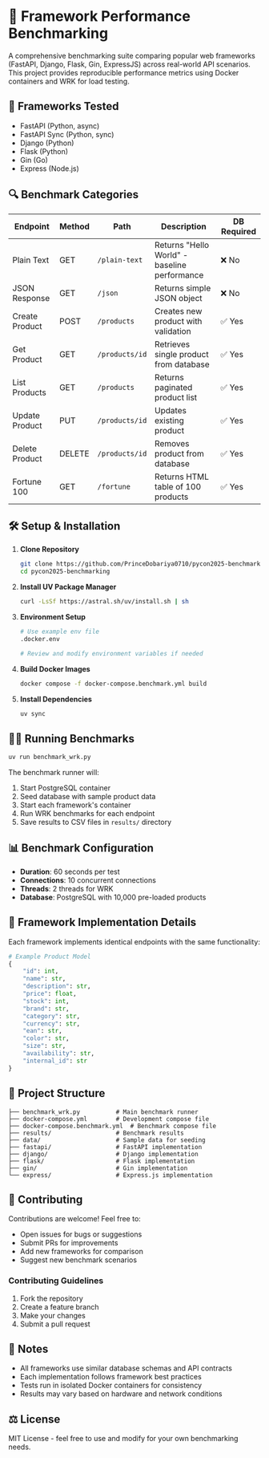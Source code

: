 # 🚀 Framework Performance Benchmarking

A comprehensive benchmarking suite comparing popular web frameworks (FastAPI, Django, Flask, Gin, ExpressJS) across real-world API scenarios. This project provides reproducible performance metrics using Docker containers and WRK for load testing.

## 🎯 Frameworks Tested
- FastAPI (Python, async)
- FastAPI Sync (Python, sync)
- Django (Python)
- Flask (Python)
- Gin (Go)
- Express (Node.js)

## 🔍 Benchmark Categories

| Endpoint          | Method | Path           | Description                                    | DB Required |
|------------------|--------|----------------|------------------------------------------------|------------|
| Plain Text       | GET    | `/plain-text`  | Returns "Hello World" - baseline performance   | ❌ No       |
| JSON Response    | GET    | `/json`        | Returns simple JSON object                     | ❌ No       |
| Create Product   | POST   | `/products`    | Creates new product with validation            | ✅ Yes      |
| Get Product      | GET    | `/products/id` | Retrieves single product from database         | ✅ Yes      |
| List Products    | GET    | `/products`    | Returns paginated product list                 | ✅ Yes      |
| Update Product   | PUT    | `/products/id` | Updates existing product                       | ✅ Yes      |
| Delete Product   | DELETE | `/products/id` | Removes product from database                  | ✅ Yes      |
| Fortune 100      | GET    | `/fortune`     | Returns HTML table of 100 products            | ✅ Yes      |

## 🛠️ Setup & Installation

1. **Clone Repository**
   ```bash
   git clone https://github.com/PrinceDobariya0710/pycon2025-benchmarking.git
   cd pycon2025-benchmarking
   ```

2. **Install UV Package Manager**
   ```bash
   curl -LsSf https://astral.sh/uv/install.sh | sh
   ```

3. **Environment Setup**
   ```bash
   # Use example env file
   .docker.env
   
   # Review and modify environment variables if needed
   ```

4. **Build Docker Images**
   ```bash
   docker compose -f docker-compose.benchmark.yml build
   ```

5. **Install Dependencies**
   ```bash
   uv sync
   ```

## 🏃‍♂️ Running Benchmarks

```bash
uv run benchmark_wrk.py
```

The benchmark runner will:
1. Start PostgreSQL container
2. Seed database with sample product data
3. Start each framework's container
4. Run WRK benchmarks for each endpoint
5. Save results to CSV files in `results/` directory

## 📊 Benchmark Configuration

- **Duration**: 60 seconds per test
- **Connections**: 10 concurrent connections
- **Threads**: 2 threads for WRK
- **Database**: PostgreSQL with 10,000 pre-loaded products

## 🔧 Framework Implementation Details

Each framework implements identical endpoints with the same functionality:

```python
# Example Product Model
{
    "id": int,
    "name": str,
    "description": str,
    "price": float,
    "stock": int,
    "brand": str,
    "category": str,
    "currency": str,
    "ean": str,
    "color": str,
    "size": str,
    "availability": str,
    "internal_id": str
}
```

## 📁 Project Structure
```
├── benchmark_wrk.py          # Main benchmark runner
├── docker-compose.yml        # Development compose file
├── docker-compose.benchmark.yml  # Benchmark compose file
├── results/                  # Benchmark results
├── data/                     # Sample data for seeding
├── fastapi/                  # FastAPI implementation
├── django/                   # Django implementation
├── flask/                    # Flask implementation
├── gin/                      # Gin implementation
└── express/                  # Express.js implementation
```

## 🤝 Contributing

Contributions are welcome! Feel free to:

- Open issues for bugs or suggestions
- Submit PRs for improvements
- Add new frameworks for comparison
- Suggest new benchmark scenarios

### Contributing Guidelines
1. Fork the repository
2. Create a feature branch
3. Make your changes
4. Submit a pull request

## 📝 Notes

- All frameworks use similar database schemas and API contracts
- Each implementation follows framework best practices
- Tests run in isolated Docker containers for consistency
- Results may vary based on hardware and network conditions

## ⚖️ License

MIT License - feel free to use and modify for your own benchmarking needs.